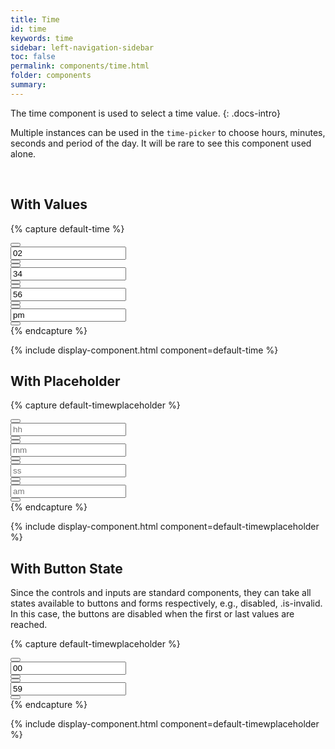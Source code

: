 ```yaml
---
title: Time
id: time
keywords: time
sidebar: left-navigation-sidebar
toc: false
permalink: components/time.html
folder: components
summary:
---
```


The time component is used to select a time value.
{: .docs-intro}

Multiple instances can be used in the `time-picker` to choose hours, minutes, seconds and period of the day. It will be rare to see this component used alone.

<br>

## With Values

{% capture default-time %}
<div class="fd-time">
  <div class="fd-time__item">
      <div class="fd-time__control">
          <button class="fd-button--light fd-button--xs sap-icon--navigation-up-arrow"
          aria-label="Increase hours" aria-controls="1610C873"></button>
      </div>
      <div class="fd-time__input">
          <input class="fd-form__control" type="text" placeholder="hh" value="02"
          id="1610C873" aria-label="Hours"/>
      </div>
      <div class="fd-time__control">
          <button class="fd-button--light fd-button--xs sap-icon--navigation-down-arrow"
          aria-label="Decrease hours" aria-controls="1610C873"></button>
      </div>
  </div>

  <div class="fd-time__item">
      <div class="fd-time__control">
          <button class="fd-button--light fd-button--xs sap-icon--navigation-up-arrow"
          aria-label="Increase minutes" aria-controls="DDlHR199"></button>
      </div>
      <div class="fd-time__input">
          <input class="fd-form__control" type="text" placeholder="mm" value="34" id="DDlHR199"
          aria-label="Minutes"/>
      </div>
      <div class="fd-time__control">
          <button class="fd-button--light fd-button--xs sap-icon--navigation-down-arrow"
          aria-label="Decrease minutes" aria-controls="DDlHR199"></button>
      </div>
  </div>
  <div class="fd-time__item">
      <div class="fd-time__control">
          <button class="fd-button--light fd-button--xs sap-icon--navigation-up-arrow"
          aria-label="Increase seconds" aria-controls="8CAnL947"></button>
      </div>
      <div class="fd-time__input">
          <input class="fd-form__control" type="text" placeholder="ss" value="56" id="8CAnL947"
          aria-label="Seconds"/>
      </div>
      <div class="fd-time__control">
          <button class="fd-button--light fd-button--xs sap-icon--navigation-down-arrow"
          aria-label="Decrease seconds" aria-controls="8CAnL947"></button>
      </div>
  </div>
  <div class="fd-time__item">
      <div class="fd-time__control">
          <button class="fd-button--light fd-button--xs sap-icon--navigation-up-arrow"
          aria-label="Increase period" aria-controls="sEWOL676"></button>
      </div>
      <div class="fd-time__input">
          <input class="fd-form__control" type="text" placeholder="am" value="pm" id="sEWOL676"
          aria-label="Period"/>
      </div>
      <div class="fd-time__control">
          <button class="fd-button--light fd-button--xs sap-icon--navigation-down-arrow"
          aria-label="Decrease period" aria-controls="sEWOL676"></button>
      </div>
  </div>
</div>
{% endcapture %}

{% include display-component.html component=default-time %}

## With Placeholder

{% capture default-timewplaceholder %}
<div class="fd-time">
  <div class="fd-time__item">
      <div class="fd-time__control">
          <button class="fd-button--light fd-button--xs sap-icon--navigation-up-arrow"
          aria-label="Increase hours" aria-controls="HgDLk176"></button>
      </div>
      <div class="fd-time__input">
          <input class="fd-form__control" type="text" placeholder="hh" value="" id="HgDLk176"
          aria-label="Hours"/>
      </div>
      <div class="fd-time__control">
          <button class="fd-button--light fd-button--xs sap-icon--navigation-down-arrow"
          aria-label="Decrease hours" aria-controls="HgDLk176"></button>
      </div>
  </div>
  <div class="fd-time__item">
      <div class="fd-time__control">
          <button class="fd-button--light fd-button--xs sap-icon--navigation-up-arrow"
          aria-label="Increase minutes" aria-controls="CHeFH472"></button>
      </div>
      <div class="fd-time__input">
          <input class="fd-form__control" type="text" placeholder="mm" value="" id="CHeFH472"
          aria-label="Minutes"/>
      </div>
      <div class="fd-time__control">
          <button class="fd-button--light fd-button--xs sap-icon--navigation-down-arrow"
          aria-label="Decrease minutes" aria-controls="CHeFH472"></button>
      </div>
  </div>
  <div class="fd-time__item">
      <div class="fd-time__control">
          <button class="fd-button--light fd-button--xs sap-icon--navigation-up-arrow"
          aria-label="Increase seconds" aria-controls="qMPpb855"></button>
      </div>
      <div class="fd-time__input">
          <input class="fd-form__control" type="text" placeholder="ss" value="" id="qMPpb855"
          aria-label="Seconds"/>
      </div>
      <div class="fd-time__control">
          <button class="fd-button--light fd-button--xs sap-icon--navigation-down-arrow"
          aria-label="Decrease seconds" aria-controls="qMPpb855"></button>
      </div>
  </div>
  <div class="fd-time__item">
      <div class="fd-time__control">
          <button class="fd-button--light fd-button--xs sap-icon--navigation-up-arrow"
          aria-label="Increase period" aria-controls="VpUG6928"></button>
      </div>
      <div class="fd-time__input">
          <input class="fd-form__control" type="text" placeholder="am" value="" id="VpUG6928"
          aria-label="Period"/>
      </div>
      <div class="fd-time__control">
          <button class="fd-button--light fd-button--xs sap-icon--navigation-down-arrow"
          aria-label="Decrease period" aria-controls="VpUG6928"></button>
      </div>
  </div>
</div>
{% endcapture %}

{% include display-component.html component=default-timewplaceholder %}

## With Button State
Since the controls and inputs are standard components, they can take all states available to
buttons and forms respectively, e.g., disabled, .is-invalid. In this case, the buttons are
disabled when the first or last values are reached.

{% capture default-timewplaceholder %}
<div class="fd-time">
  <div class="fd-time__item">
      <div class="fd-time__control">
          <button class="fd-button--light fd-button--xs sap-icon--navigation-up-arrow"
          aria-label="Increase hours" aria-controls="Rjap5115"></button>
      </div>
      <div class="fd-time__input">
          <input class="fd-form__control" type="text" placeholder="hh" value="00" id="Rjap5115"
          aria-label="Hours"/>
      </div>
      <div class="fd-time__control">
          <button class="fd-button--light fd-button--xs sap-icon--navigation-down-arrow is-disabled"
          aria-label="Decrease hours" aria-controls="Rjap5115"></button>
      </div>
  </div>
  <div class="fd-time__item">
      <div class="fd-time__control">
          <button class="fd-button--light fd-button--xs sap-icon--navigation-up-arrow is-disabled"
          aria-label="Increase minutes" aria-controls="VnVPz732"></button>
      </div>
      <div class="fd-time__input">
          <input class="fd-form__control" type="text" placeholder="mm" value="59" id="VnVPz732"
          aria-label="Minutes"/>
      </div>
      <div class="fd-time__control">
          <button class="fd-button--light fd-button--xs sap-icon--navigation-down-arrow"
          aria-label="Decrease minutes" aria-controls="VnVPz732"></button>
      </div>
  </div>
</div>
{% endcapture %}

{% include display-component.html component=default-timewplaceholder %}
